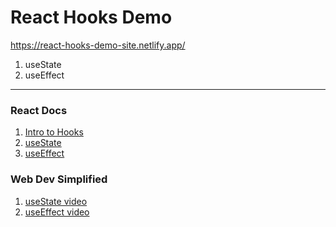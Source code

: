 # React Hooks Demo

https://react-hooks-demo-site.netlify.app/

1. useState
1. useEffect

---

### React Docs

1. [Intro to Hooks](https://reactjs.org/docs/hooks-intro.html)
1. [useState](https://reactjs.org/docs/hooks-state.html)
1. [useEffect](https://reactjs.org/docs/hooks-effect.html)

### Web Dev Simplified

1. [useState video](https://www.youtube.com/watch?v=O6P86uwfdR0&ab_channel=WebDevSimplified)
1. [useEffect video](https://www.youtube.com/watch?v=0ZJgIjIuY7U&ab_channel=WebDevSimplified)
